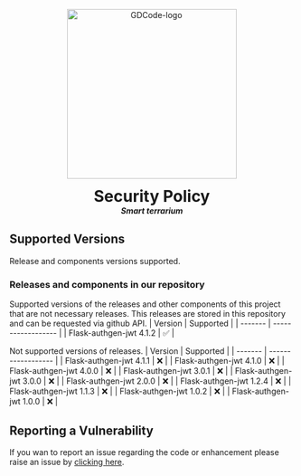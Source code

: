 <p align="center">
  <img width="300" src="https://github.com/dmtzs/SmartTerrariumR/blob/master/WikiAssets/GDLogo.png" alt="GDCode-logo">
  <h1 align="center" style="margin: 0 auto 0 auto;">Security Policy</h1>
  <h5 align="center" style="margin: 0 auto 0 auto;">Smart terrarium</h5>
</p>

## Supported Versions

Release and components versions supported.
### Releases and components in our repository
Supported versions of the releases and other components of this project that are not necessary releases. This releases are stored in this repository and can be requested via github API.
| Version | Supported          |
| ------- | ------------------ |
| Flask-authgen-jwt 4.1.2   | :white_check_mark: |

Not supported versions of releases.
| Version | Supported          |
| ------- | ------------------ |
| Flask-authgen-jwt 4.1.1   | :x: |
| Flask-authgen-jwt 4.1.0   | :x: |
| Flask-authgen-jwt 4.0.0   | :x: |
| Flask-authgen-jwt 3.0.1   | :x: |
| Flask-authgen-jwt 3.0.0   | :x: |
| Flask-authgen-jwt 2.0.0   | :x: |
| Flask-authgen-jwt 1.2.4   | :x: |
| Flask-authgen-jwt 1.1.3   | :x: |
| Flask-authgen-jwt 1.0.2   | :x: |
| Flask-authgen-jwt 1.0.0   | :x: |

## Reporting a Vulnerability

If you wan to report an issue regarding the code or enhancement please raise an issue by [clicking here](https://github.com/dmtzs/Flask-authgen-jwt/issues).
